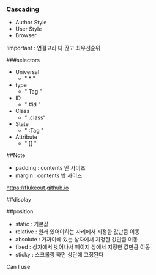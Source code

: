 ### Cascading
- Author Style
- User Style
- Browser

!important : 연결고리 다 끊고 최우선순위

###selectors
- Universal
  - " * "
- type
  - " Tag "
- ID
  - " #id "
- Class
  - " .class"
- State
  - " :Tag "
- Attribute
  - " [] "
    

##Note
- padding : contents 안 사이즈
- margin : contents 밖 사이즈

https://flukeout.github.io

##display

##position
- static : 기본값
- relative : 원래 있어야하는 자리에서 지정한 값만큼 이동
- absolute : 가까이에 있는 상자에서 지정한 값만큼 이동
- fixed  : 상자에서 벗어나서 페이지 상에서 지정한 값만큼 이동
- sticky : 스크롤링 하면 상단에 고정된다

Can I use